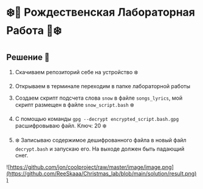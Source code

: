 # :snowflake::christmas_tree: Рождественская Лабораторная Работа  :gift::snowflake:

## Решение :gift:

1) Скачиваем репозиторий себе на устройство :snowflake: 

2) Открываем в терминале переходим в папке лабораторной работы

3) Создаем скрипт подсчета слова ```snow``` в файле ```songs_lyrics```, мой скрипт размещен в файле ```snow_script.bash``` :snowflake:

4) С помощью команды ```gpg --decrypt encrypted_script.bash.gpg``` расшифровываю файл. Ключ: 20 :snowflake:

5) :snowflake: Записываю содержимое дешифрованного файла в новый файл ```decrypt.bash``` и запускаю его. На выходе должен быть падающий снег.

![https://github.com/jon/coolproject/raw/master/image/image.png](https://github.com/ReeSkaaa/Christmas_lab/blob/main/solution/result.png))



